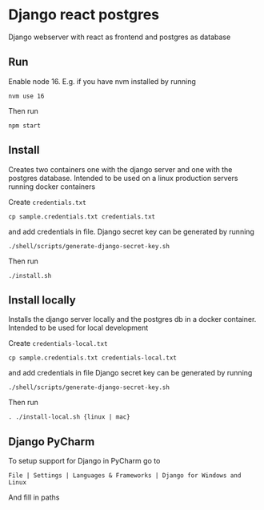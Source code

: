 # Django react postgres

Django webserver with react as frontend and postgres as database

## Run

Enable node 16. E.g. if you have nvm installed by running 
```shell
nvm use 16
```

Then run
```shell
npm start
```

## Install

Creates two containers one with the django server and one with the
postgres database. Intended to be used on a linux production servers running
docker containers

Create `credentials.txt`
```shell
cp sample.credentials.txt credentials.txt
```

and add credentials in file. Django secret key can be generated by running

```shell
./shell/scripts/generate-django-secret-key.sh
```

Then run
```shell
./install.sh
```

## Install locally

Installs the django server locally and the postgres db in a docker container.
Intended to be used for local development

Create `credentials-local.txt`
```shell
cp sample.credentials.txt credentials-local.txt
```

and add credentials in file Django secret key can be generated by running

```shell
./shell/scripts/generate-django-secret-key.sh
```

Then run 
```shell
. ./install-local.sh {linux | mac}
```

## Django PyCharm

To setup support for Django in PyCharm go to 

`File | Settings | Languages & Frameworks | Django for Windows and Linux`

And fill in paths



